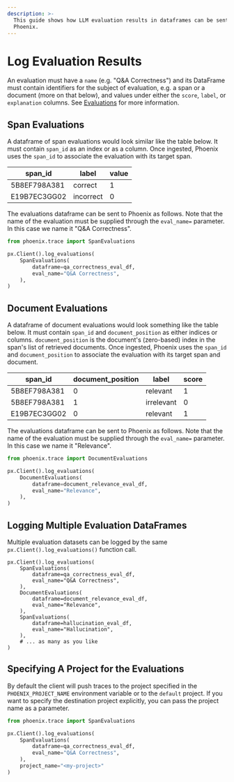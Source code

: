 ```yaml
---
description: >-
  This guide shows how LLM evaluation results in dataframes can be sent to
  Phoenix.
---
```


# Log Evaluation Results

An evaluation must have a `name` (e.g. "Q\&A Correctness") and its DataFrame must contain identifiers for the subject of evaluation, e.g. a span or a document (more on that below), and values under either the `score`, `label`, or `explanation` columns. See [Evaluations](../../evaluation/concepts-evals/evaluation.md) for more information.

## Span Evaluations

A dataframe of span evaluations would look similar like the table below. It must contain `span_id` as an index or as a column. Once ingested, Phoenix uses the `span_id` to associate the evaluation with its target span.

<table><thead><tr><th>span_id</th><th>label</th><th data-type="number">value</th></tr></thead><tbody><tr><td>5B8EF798A381</td><td>correct</td><td>1</td></tr><tr><td>E19B7EC3GG02</td><td>incorrect</td><td>0</td></tr></tbody></table>

The evaluations dataframe can be sent to Phoenix as follows. Note that the name of the evaluation must be supplied through the `eval_name=` parameter. In this case we name it "Q\&A Correctness".

```python
from phoenix.trace import SpanEvaluations

px.Client().log_evaluations(
    SpanEvaluations(
        dataframe=qa_correctness_eval_df,
        eval_name="Q&A Correctness",
    ),
)
```

## Document Evaluations

A dataframe of document evaluations would look something like the table below. It must contain `span_id` and `document_position` as either indices or columns. `document_position` is the document's (zero-based) index in the span's list of retrieved documents. Once ingested, Phoenix uses the `span_id` and `document_position` to associate the evaluation with its target span and document.

<table><thead><tr><th>span_id</th><th data-type="number">document_position</th><th>label</th><th data-type="number">score</th></tr></thead><tbody><tr><td>5B8EF798A381</td><td>0</td><td>relevant</td><td>1</td></tr><tr><td>5B8EF798A381</td><td>1</td><td>irrelevant</td><td>0</td></tr><tr><td>E19B7EC3GG02</td><td>0</td><td>relevant</td><td>1</td></tr></tbody></table>

The evaluations dataframe can be sent to Phoenix as follows. Note that the name of the evaluation must be supplied through the `eval_name=` parameter. In this case we name it "Relevance".

```python
from phoenix.trace import DocumentEvaluations

px.Client().log_evaluations(
    DocumentEvaluations(
        dataframe=document_relevance_eval_df,
        eval_name="Relevance",
    ),
)
```

## Logging Multiple Evaluation DataFrames

Multiple evaluation datasets can be logged by the same `px.Client().log_evaluations()` function call.

```
px.Client().log_evaluations(
    SpanEvaluations(
        dataframe=qa_correctness_eval_df,
        eval_name="Q&A Correctness",
    ),
    DocumentEvaluations(
        dataframe=document_relevance_eval_df,
        eval_name="Relevance",
    ),
    SpanEvaluations(
        dataframe=hallucination_eval_df,
        eval_name="Hallucination",
    ),
    # ... as many as you like
)
```

## Specifying A Project for the Evaluations

By default the client will push traces to the project specified in the `PHOENIX_PROJECT_NAME` environment variable or to the `default` project. If you want to specify the destination project explicitly, you can pass the project name as a parameter.

```python
from phoenix.trace import SpanEvaluations

px.Client().log_evaluations(
    SpanEvaluations(
        dataframe=qa_correctness_eval_df,
        eval_name="Q&A Correctness",
    ),
    project_name="<my-project>"
)
```

